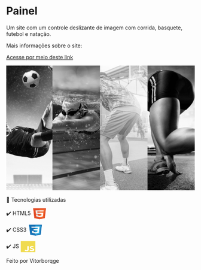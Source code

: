 # Painel

Um site com um controle deslizante de imagem com corrida, basquete, futebol e natação.

Mais informações sobre o site:

<a href="https://github.com/vitorborqge/Painel">Acesse por meio deste link</a>

<div>
<img src="painel.jpg">
</div>
<div align="justify">    

🚀 Tecnologias utilizadas

✔️ HTML5 <img align="center" alt="Vitor-HTML" height="30" width="40" src="https://raw.githubusercontent.com/devicons/devicon/master/icons/html5/html5-original.svg">
  

✔️ CSS3 <img align="center" alt="Vitor-CSS" height="30" width="40" src="https://raw.githubusercontent.com/devicons/devicon/master/icons/css3/css3-original.svg">

✔️ JS <img align="center" alt="Vitor-JS" height="30" width="40" src="https://raw.githubusercontent.com/devicons/devicon/master/icons/javascript/javascript-plain.svg">
  </div>
  
  Feito por Vitorborqge
